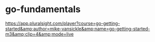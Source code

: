 # go-fundamentals
https://app.pluralsight.com/player?course=go-getting-started&amp;author=mike-vansickle&amp;name=go-getting-started-m3&amp;clip=4&amp;mode=live
